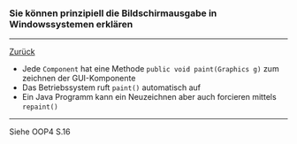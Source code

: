 ### Sie können prinzipiell die Bildschirmausgabe in Windowssystemen erklären

---

[Zurück](500gui.md)

* Jede ``Component`` hat eine Methode ``public void paint(Graphics g)``
zum zeichnen der GUI-Komponente
* Das Betriebssystem ruft ``paint()`` automatisch auf
* Ein Java Programm kann ein Neuzeichnen aber auch forcieren
mittels ``repaint()``

---
Siehe OOP4 S.16
